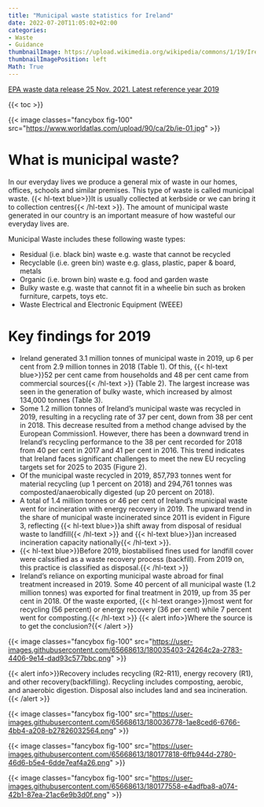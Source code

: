 ```yaml
---
title: "Municipal waste statistics for Ireland"
date: 2022-07-20T11:05:02+02:00
categories:
- Waste
- Guidance
thumbnailImage: https://upload.wikimedia.org/wikipedia/commons/1/19/Ireland_flag.gif
thumbnailImagePosition: left
Math: True
---
```

[EPA waste data release 25 Nov. 2021. Latest reference year 2019](https://www.epa.ie/our-services/monitoring--assessment/waste/national-waste-statistics/municipal/)
<!--more-->
{{< toc >}}

{{< image classes="fancybox fig-100" src="https://www.worldatlas.com/upload/90/ca/2b/ie-01.jpg" >}}

# What is municipal waste?
In our everyday lives we produce a general mix of waste in our homes, offices, schools and similar premises. This type of waste is called municipal waste. {{< hl-text blue>}}It is usually collected at kerbside or we can bring it to collection centres{{< /hl-text >}}. The amount of municipal waste generated in our country is an important measure of how wasteful our everyday lives are.

Municipal Waste includes these following waste types:
* Residual (i.e. black bin) waste e.g. waste that cannot be recycled
* Recyclable (i.e. green bin) waste e.g. glass, plastic, paper & board, metals
* Organic (i.e. brown bin) waste e.g. food and garden waste
* Bulky waste e.g. waste that cannot fit in a wheelie bin such as broken furniture, carpets, toys etc.
* Waste Electrical and Electronic Equipment (WEEE)

# Key findings for 2019
* Ireland generated 3.1 million tonnes of municipal waste in 2019, up 6 per cent from 2.9 million tonnes in 2018 (Table 1). Of this, {{< hl-text blue>}}52 per cent came from households and 48 per cent came from commercial sources{{< /hl-text >}} (Table 2). The largest increase was seen in the generation of bulky waste, which increased by almost 134,000 tonnes (Table 3).
* Some 1.2 million tonnes of Ireland’s municipal waste was recycled in 2019, resulting in a recycling rate of 37 per cent, down from 38 per cent in 2018. This decrease resulted from a method change advised by the European Commission1. However, there has been a downward trend in Ireland’s recycling performance to the 38 per cent recorded for 2018 from 40 per cent in 2017 and 41 per cent in 2016. This trend indicates that Ireland faces significant challenges to meet the new EU recycling targets set for 2025 to 2035 (Figure 2).
* Of the municipal waste recycled in 2019, 857,793 tonnes went for material recycling (up 1 percent on 2018) and 294,761 tonnes was composted/anaerobically digested (up 20 percent on 2018).
* A total of 1.4 million tonnes or 46 per cent of Ireland’s municipal waste went for incineration with energy recovery in 2019. The upward trend in the share of municipal waste incinerated since 2011 is evident in Figure 3, reflecting {{< hl-text blue>}}a shift away from disposal of residual waste to landfill{{< /hl-text >}} and {{< hl-text blue>}}an increased incineration capacity nationally{{< /hl-text >}}.
* {{< hl-text blue>}}Before 2019, biostabilised fines used for landfill cover were calssified as a waste recovery process (backfill). From 2019 on, this practice is classified as disposal.{{< /hl-text >}}
* Ireland’s reliance on exporting municipal waste abroad for final treatment increased in 2019. Some 40 percent of all municipal waste (1.2 million tonnes) was exported for final treatment in 2019, up from 35 per cent in 2018. Of the waste exported, {{< hl-text orange>}}most went for recycling (56 percent) or energy recovery (36 per cent) while 7 percent went for composting.{{< /hl-text >}}
{{< alert info>}Where the source is to get the conclusion?{{< /alert >}}



{{< image classes="fancybox fig-100" src="https://user-images.githubusercontent.com/65668613/180035403-24264c2a-2783-4406-9e14-dad93c577bbc.png" >}}

{{< alert info>}}Recovery includes recycling (R2-R11), energy recovery (R1), and other recovery(backfilling). Recycling includes composting, aerobic, and anaerobic digestion. Disposal also includes land and sea incineration.{{< /alert >}}

{{< image classes="fancybox fig-100" src="https://user-images.githubusercontent.com/65668613/180036778-1ae8ced6-6766-4bb4-a208-b27826032564.png" >}}

{{< image classes="fancybox fig-100" src="https://user-images.githubusercontent.com/65668613/180177818-6ffb944d-2780-46d6-b5e4-6dde7eaf4a26.png" >}}

{{< image classes="fancybox fig-100" src="https://user-images.githubusercontent.com/65668613/180177558-e4adfba8-a074-42b1-87ea-21ac6e9b3d0f.png" >}}
